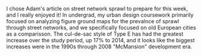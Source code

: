 
I chose Adam's article on street network sprawl to prepare for this week, and I really enjoyed it! In undergrad, my urban design coursework primarily focused on analyzing figure ground maps for the prevalnce of sprawl through street networks, and we specifically focused on old European cities as a comparisson. The cul-de-sac style of Type E has had the greatest increase over the study period, up 17% to 2014, and it looks like the biggest increases were in the 1990s through 2008 "McMansion" development era. 
